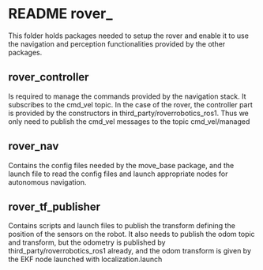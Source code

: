 # README rover_

This folder holds packages needed to setup the rover and enable it to use the navigation and perception functionalities provided by the other packages.

## rover_controller

Is required to manage the commands provided by the navigation stack. It subscribes to the cmd_vel topic. In the case of the rover, the controller part is provided by the constructors in third_party/roverrobotics_ros1. Thus we only need to publish the cmd_vel messages to the topic cmd_vel/managed

## rover_nav

Contains the config files needed by the move_base package, and the launch file to read the config files and launch appropriate nodes for autonomous navigation.

## rover_tf_publisher

Contains scripts and launch files to publish the transform defining the position of the sensors on the robot. It also needs to publish the odom topic and transform, but the odometry is published by third_party/roverrobotics_ros1 already, and the odom transform is given by the EKF node launched with localization.launch
